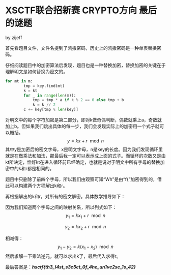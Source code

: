 # XSCTF联合招新赛 CRYPTO方向 最后的谜题

by zijeff

首先看题目文件，文件名提到了凯撒密码，历史上的凯撒密码是一种单表替换密码。

仔细阅读题目中的加密算法后发现，题目也是一种替换加密，替换加密的关键在于理解明文是如何替换为密文的。

```python
for mt in m:
        tmp = key.find(mt) 
        k = kt
        for _ in range(len(m)):
            tmp = tmp * a if k % 2 == 0 else tmp + b
            k = k // 2
        c += key[tmp % len(key)]
```

对明文中的每个字符加密是第二部分，即对k做奇偶判断，偶数就乘上a，奇数就加上b。但如果我们跳出具体的每一步，我们会发现实际上的加密用一个式子就可以概括。
$$
y=kx+r \mod n
$$
其中y是加密后的密文字母，x是明文字母，n是key的长度。因为我们发现循环里就是在做乘法和加法，那最后我一定可以表示成上面的式子。而循环的次数又是由kt所决定，恰好kt在进入循环前已经确定，也就是说对于明文中所有字母的替换加密中的k和r都是相同的。

题目中只删除了前四个字母，所以我们由观察可知“Wh”是由“f{”加密得到的，借此可以构建两个方程解出k和r。

再根据解出的k和r，对所有的密文解密。具体数学推导如下：

因为我们知道两个字母之间的映射关系，所以列式如下：
$$
y_1=kx_1+r \mod n
$$

$$
y_2=kx_2+r \mod n
$$

相减得：
$$
y_1-y_2=k(x_1-x_2) \mod n
$$
然后求解一下乘法逆元，就可以求出k了，最后代入求得r。

最后答案是：***hsctf{th3_l4st_s3c5et_0f_4he_un1ve2se_1s_42}***

